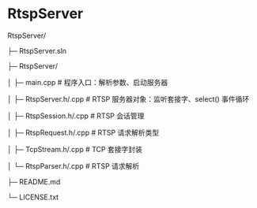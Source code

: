 # RtspServer

RtspServer/

├─ RtspServer.sln      

├─ RtspServer/

│  ├─ main.cpp        # 程序入口：解析参数、启动服务器

│  ├─ RtspServer.h/.cpp            # RTSP 服务器对象：监听套接字、select() 事件循环

│  ├─ RtspSession.h/.cpp           # RTSP 会话管理

│  ├─ RtspRequest.h/.cpp           # RTSP 请求解析类型

│  ├─ TcpStream.h/.cpp             # TCP 套接字封装

│  └─ RtspParser.h/.cpp            # RTSP 请求解析

├─ README.md

└─ LICENSE.txt
